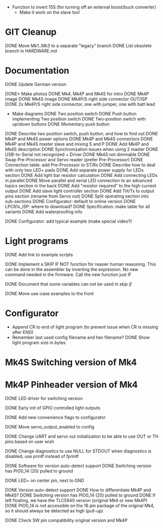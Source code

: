* Function to invert 15S (for turning off an external boost/buck converter)
    * Make it work on the slave too!

# GIT Cleanup

DONE Move Mk1..Mk3 to a separate "legacy" branch
DONE List obsolete branch in HARDWARE.md

# Documentation

DONE Update German version

DONE* Make photos
    DONE Mk4, Mk4P and Mk4S for intro
    DONE Mk4P image
    DONE Mk4S image
    DONE Mk4P/S right side connector OUT/ISP
    DONE 2x Mk4P/S right side connector, one with jumper, one with batt lead

* Make diagrams
    DONE Two position switch
    DONE Push button implementing Two position switch
    DONE Two-position switch with up/down buttons
    DONE Momentary push button

DONE Describe two position switch, push button, and how to find out
DONE Mk4P and Mk4S power options
DONE Mk4P and Mk4S connectors
DONE Mk4P and Mk4S master slave and mixing S and P
DONE Add Mk4P and Mk4S description
DONE Synchronization issues when using 2 master
DONE USB-to-Serial not recognized + Driver
DONE Mk4S not dimmable
DONE Swap Pre-Processor and Servo reader (prefer Pre-Processor)
DONE Connection table: add Pre-Processor to ST/Rx
DONE Describe how to deal with only two LED+ pads
DONE Add separate power supply for LEDs section
DONE Add light bar resistor calculation
DONE Add connecting LEDs in parallel
DONE Move parallel and serial LED connection to an advanced topics section in the back
DONE Add "resistor required" to the high current output
DONE Add slave light controller section
DONE Add TH/Tx to output pins section (rename from Servo out)
DONE Split operating section into sub-sections
DONE Configurator: default to online version
DONE LPC81x_ISP: where to download?
DONE Specification: make table for all variants
DONE Add waterproofing info

DONE Configurator: add typical example (make special video?)

# Light programs

DONE Add link to example scripts

DONE Implement a SKIP IF NOT function for reasier human reasoning.
    This can be done in the assembler by inverting the expression.
    No new command needed in the firmware.
    Call the new function just IF

DONE Document that some variables can not be used in *skip if*

DONE Move use-case examples to the front


# Configurator

* Append CR to end of light program (to prevent issue when CR is missing after END)
* Remember last used config filename and hex filename?
DONE Show light program size in bytes


# Mk4S Switching version of Mk4
# Mk4P Pinheader version of Mk4


DONE LED driver for switching version

DONE Early init of GPIO controlled light outputs

DONE Add new convenience flags to configurator

DONE Move servo_output_enabled to config

DONE Change UART and servo out initialization to be able to use OUT or TH pins based on user wish

DONE Change diagnostics to use NULL for STDOUT when diagnostics is disabled; use printf instead of fprintf

DONE Software for version auto-detect support
    DONE Switching version has PIO0_14 (20) pulled to ground

DONE  LED+ on center pin, next to GND

DONE Version auto-detect support
    DONE How to differentiate Mk4P and Mk4S?
        DONE Switching version has PIO0_14 (20) pulled to ground
        DONE If left floating, we have the TLC5940 version (original Mk4 or new Mk4P)
        DONE PIO0_14 is not accessible on the 16 pin package of the original Mk4, so it should always be detected as high (pull-up)

DONE Check SW pin compatibility original version and Mk4P
